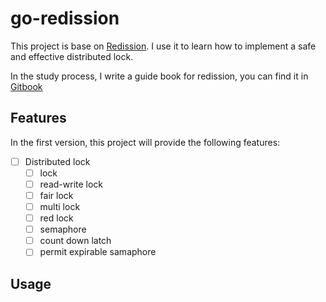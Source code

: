 # go-redission

This project is base on [Redission](https://github.com/redisson/redisson). I use it to learn how to implement a safe and effective distributed lock. 

In the study process, I write a guide book for redission, you can find it in [Gitbook](https://jonahcuis-home.gitbook.io/go-redission/)


## Features 
In the first version, this project will provide the following features:
*[ ] Distributed lock
  * [ ] lock
  * [ ] read-write lock
  * [ ] fair lock
  * [ ] multi lock
  * [ ] red lock
  * [ ] semaphore
  * [ ] count down latch
  * [ ] permit expirable samaphore

## Usage